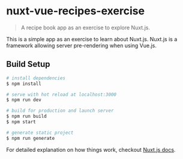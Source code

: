 # nuxt-vue-recipes-exercise

> A recipe book app as an exercise to explore Nuxt.js.

This is a simple app as an exercise to learn about Nuxt.js.
Nuxt.js is a framework allowing server pre-rendering when using
Vue.js.

## Build Setup

``` bash
# install dependencies
$ npm install

# serve with hot reload at localhost:3000
$ npm run dev

# build for production and launch server
$ npm run build
$ npm start

# generate static project
$ npm run generate
```

For detailed explanation on how things work, checkout [Nuxt.js docs](https://nuxtjs.org).
